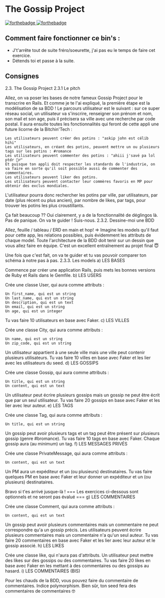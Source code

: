 # The Gossip Project

[![forthebadge](https://forthebadge.com/images/badges/made-with-ruby.svg)   ![forthebadge](http://forthebadge.com/images/badges/built-with-love.svg)](http://forthebadge.com)

## Comment faire fonctionner ce bin's :
* J't'arrête tout de suite fréro/soeurette, j'ai pas eu le temps de faire cet exercice.
* Détends toi et passe à la suite.

## Consignes

2.3. The Gossip Project
2.3.1 Le pitch

Allez, on va poser les bases de notre fameux Gossip Project pour le transcrire en Rails. Et comme je te l'ai expliqué, la première étape est la modélisation de sa BDD !
Le parcours utilisateur est le suivant : sur ce super réseau social, un utilisateur va s'inscrire, renseigner son prénom et nom, son mail et son age, puis il précisera sa ville avec une recherche par code postal.
Il aura ensuite toutes les fonctionnalités qui feront de cette appli une future licorne de la Bitchin'Tech :

    Les utilisateurs peuvent créer des potins : "askip john est célib hihi"
    Les utilisateurs, en créant des potins, peuvent mettre un ou plusieurs tags sur les potins : #romance
    Les utilisateurs peuvent commenter des potins : "ahiii j'savé pa lol ptdr 💁‍♂️"
    Et puisque ton appli doit respecter les standards de l'industrie, on va faire en sorte qu'il soit possible aussi de commenter des commentaires.
    Les utilisateurs peuvent liker des potins.
    Les utilisateurs peuvent contacter leur commères favoris en MP pour obtenir des exclus mondiales.

L'utilisateur pourra donc rechercher les potins par ville, par utilisateurs, par date (plus récent ou plus ancien), par nombre de likes, par tags, pour trouver les potins les plus croustillants.

Ça fait beaucoup ?? Oui clairement, y a de la fonctionnalité de déglingos là. Pas de panique. On va te guider ! Suis-nous.
2.3.2. Dessine-moi une BDD

Allez, feuille / tableau / ERD en main et hop! => Imagine les models qu'il faut pour cette app, les relations possibles, puis évidemment les attributs de chaque model. Toute l'architecture de la BDD doit tenir sur un dessin que vous allez faire en équipe. C'est un excellent entraînement au projet final 😇

Une fois que c'est fait, on va te guider et tu vas pouvoir comparer ton schéma à notre pas à pas.
2.3.3. Les models
a) LES BASES

Commence par créer une application Rails, puis mets les bonnes versions de Ruby et Rails dans le Gemfile.
b) LES USERS

Crée une classe User, qui aura comme attributs :

    Un first_name, qui est un string
    Un last_name, qui est un string
    Un description, qui est un text
    Un email, qui est un string
    Un age, qui est un integer

Tu vas faire 10 utilisateurs en base avec Faker.
c) LES VILLES

Crée une classe City, qui aura comme attributs :

    Un name, qui est un string
    Un zip_code, qui est un string

Un utilisateur appartient à une seule ville mais une ville peut contenir plusieurs utilisateurs.
Tu vas faire 10 villes en base avec Faker et les lier avec les utilisateurs du seed.
d) LES GOSSIPS

Crée une classe Gossip, qui aura comme attributs :

    Un title, qui est un string
    Un content, qui est un text

Un utilisateur peut écrire plusieurs gossips mais un gossip ne peut être écrit que par un seul utilisateur.
Tu vas faire 20 gossips en base avec Faker et les lier avec leur auteur.
e) LES TAGS

Crée une classe Tag, qui aura comme attributs :

    Un title, qui est un string

Un gossip peut avoir plusieurs tags et un tag peut être présent sur plusieurs gossip (genre #bromance).
Tu vas faire 10 tags en base avec Faker. Chaque gossip aura (au minimum) un tag.
f) LES MESSAGES PRIVÉS

Crée une classe PrivateMessage, qui aura comme attributs :

    Un content, qui est un text

Un PM aura un expéditeur et un (ou plusieurs) destinataires.
Tu vas faire quelques PM en base avec Faker et leur donner un expéditeur et un (ou plusieurs) destinataires.

Bravo si t'es arrivé jusque-là !
=== Les exercices ci-dessous sont optionnels et ne seront pas évalué ===
g) LES COMMENTAIRES

Crée une classe Comment, qui aura comme attributs :

    Un content, qui est un text

Un gossip peut avoir plusieurs commentaires mais un commentaire ne peut correspondre qu'a un gossip précis.
Les utilisateurs peuvent écrire plusieurs commentaires mais un commentaire n'a qu'un seul auteur.
Tu vas faire 20 commentaires en base avec Faker et les lier avec leur auteur et le gossip associé.
h) LES LIKES

Crée une classe like, qui n'aura pas d'attributs.
Un utilisateur peut mettre des likes sur des gossips ou des commentaires.
Tu vas faire 20 likes en base avec Faker en les mettant à des commentaires ou des gossips au hasard.
i) LES COMMENTAIRES (BIS)

Pour les chauds de la BDD, vous pouvez faire du commentaire de commentaires. Indice polymorphism. Bien sûr, ton seed fera des commentaires de commentaires 🤓
